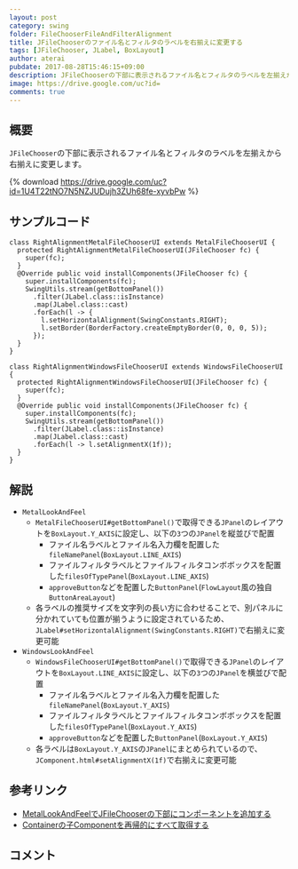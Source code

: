 ```yaml
---
layout: post
category: swing
folder: FileChooserFileAndFilterAlignment
title: JFileChooserのファイル名とフィルタのラベルを右揃えに変更する
tags: [JFileChooser, JLabel, BoxLayout]
author: aterai
pubdate: 2017-08-28T15:46:15+09:00
description: JFileChooserの下部に表示されるファイル名とフィルタのラベルを左揃えから右揃えに変更します。
image: https://drive.google.com/uc?id=
comments: true
---
```

## 概要
`JFileChooser`の下部に表示されるファイル名とフィルタのラベルを左揃えから右揃えに変更します。

{% download https://drive.google.com/uc?id=1U4T22tNO7N5NZJUDujh3ZUh68fe-xyvbPw %}

## サンプルコード
<pre class="prettyprint"><code>class RightAlignmentMetalFileChooserUI extends MetalFileChooserUI {
  protected RightAlignmentMetalFileChooserUI(JFileChooser fc) {
    super(fc);
  }
  @Override public void installComponents(JFileChooser fc) {
    super.installComponents(fc);
    SwingUtils.stream(getBottomPanel())
      .filter(JLabel.class::isInstance)
      .map(JLabel.class::cast)
      .forEach(l -&gt; {
        l.setHorizontalAlignment(SwingConstants.RIGHT);
        l.setBorder(BorderFactory.createEmptyBorder(0, 0, 0, 5));
      });
  }
}

class RightAlignmentWindowsFileChooserUI extends WindowsFileChooserUI {
  protected RightAlignmentWindowsFileChooserUI(JFileChooser fc) {
    super(fc);
  }
  @Override public void installComponents(JFileChooser fc) {
    super.installComponents(fc);
    SwingUtils.stream(getBottomPanel())
      .filter(JLabel.class::isInstance)
      .map(JLabel.class::cast)
      .forEach(l -&gt; l.setAlignmentX(1f));
  }
}
</code></pre>

## 解説
- `MetalLookAndFeel`
    - `MetalFileChooserUI#getBottomPanel()`で取得できる`JPanel`のレイアウトを`BoxLayout.Y_AXIS`に設定し、以下の`3`つの`JPanel`を縦並びで配置
        - ファイル名ラベルとファイル名入力欄を配置した`fileNamePanel`(`BoxLayout.LINE_AXIS`)
        - ファイルフィルタラベルとファイルフィルタコンボボックスを配置した`filesOfTypePanel`(`BoxLayout.LINE_AXIS`)
        - `approveButton`などを配置した`ButtonPanel`(`FlowLayout`風の独自`ButtonAreaLayout`)
    - 各ラベルの推奨サイズを文字列の長い方に合わせることで、別パネルに分かれていても位置が揃うように設定されているため、`JLabel#setHorizontalAlignment(SwingConstants.RIGHT)`で右揃えに変更可能
- `WindowsLookAndFeel`
    - `WindowsFileChooserUI#getBottomPanel()`で取得できる`JPanel`のレイアウトを`BoxLayout.LINE_AXIS`に設定し、以下の`3`つの`JPanel`を横並びで配置
        - ファイル名ラベルとファイル名入力欄を配置した`fileNamePanel`(`BoxLayout.Y_AXIS`)
        - ファイルフィルタラベルとファイルフィルタコンボボックスを配置した`filesOfTypePanel`(`BoxLayout.Y_AXIS`)
        - `approveButton`などを配置した`ButtonPanel`(`BoxLayout.Y_AXIS`)
    - 各ラベルは`BoxLayout.Y_AXIS`の`JPanel`にまとめられているので、`JComponent.html#setAlignmentX(1f)`で右揃えに変更可能

<!-- dummy comment line for breaking list -->

## 参考リンク
- [MetalLookAndFeelでJFileChooserの下部にコンポーネントを追加する](https://ateraimemo.com/Swing/FileChooserBottomAccessory.html)
- [Containerの子Componentを再帰的にすべて取得する](https://ateraimemo.com/Swing/GetComponentsRecursively.html)

<!-- dummy comment line for breaking list -->

## コメント
